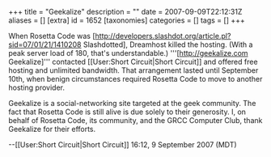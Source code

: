 +++
title = "Geekalize"
description = ""
date = 2007-09-09T22:12:31Z
aliases = []
[extra]
id = 1652
[taxonomies]
categories = []
tags = []
+++

When Rosetta Code was [http://developers.slashdot.org/article.pl?sid=07/01/21/1410208 Slashdotted], Dreamhost killed the hosting. (With a peak server load of 180, that's understandable.)  '''[http://geekalize.com Geekalize]''' contacted [[User:Short Circuit|Short Circuit]] and offered free hosting and unlimited bandwidth.  That arrangement lasted until September 10th, when benign circumstances required Rosetta Code to move to another hosting provider.

Geekalize is a social-networking site targeted at the geek community.  The fact that Rosetta Code is still alive is due solely to their generosity.  I, on behalf of Rosetta Code, its community, and the GRCC Computer Club, thank Geekalize for their efforts.

--[[User:Short Circuit|Short Circuit]] 16:12, 9 September 2007 (MDT)
